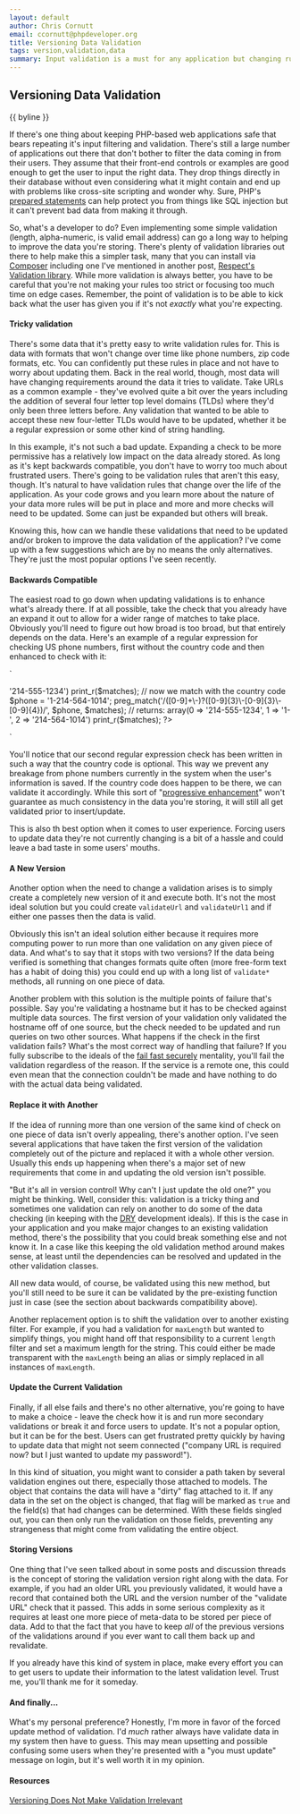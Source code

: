 ```yaml
---
layout: default
author: Chris Cornutt
email: ccornutt@phpdeveloper.org
title: Versioning Data Validation
tags: version,validation,data
summary: Input validation is a must for any application but changing rules can make it tricky.
---
```


Versioning Data Validation
--------------

{{ byline }}

If there's one thing about keeping PHP-based web applications safe that bears repeating it's input filtering and validation. There's still a large number of applications out there that don't bother to filter the data coming in from their users. They assume that their front-end controls or examples are good enough to get the user to input the right data. They drop things directly in their database without even considering what it might contain and end up with problems like cross-site scripting and wonder why. Sure, PHP's [prepared statements](http://us3.php.net/manual/en/pdo.prepare.php) can help protect you from things like SQL injection but it can't prevent bad data from making it through.

So, what's a developer to do? Even implementing some simple validation (length, alpha-numeric, is valid email address) can go a long way to helping to improve the data you're storing. There's plenty of validation libraries out there to help make this a simpler task, many that you can install via [Composer](http://getcomposer.org) including one I've mentioned in another post, [Respect's Validation library](/2013/04/01/Effective-Validation-with-Respect.html). While more validation is always better, you have to be careful that you're not making your rules too strict or focusing too much time on edge cases. Remember, the point of validation is to be able to kick back what the user has given you if it's not *exactly* what you're expecting.

#### Tricky validation

There's some data that it's pretty easy to write validation rules for. This is data with formats that won't change over time like phone numbers, zip code formats, etc. You can confidently put these rules in place and not have to worry about updating them. Back in the real world, though, most data will have changing requirements around the data it tries to validate. Take URLs as a common example - they've evolved quite a bit over the years including the addition of several four letter top level domains (TLDs) where they'd only been three letters before. Any validation that wanted to be able to accept these new four-letter TLDs would have to be updated, whether it be a regular expression or some other kind of string handling.

In this example, it's not such a bad update. Expanding a check to be more permissive has a relatively low impact on the data already stored. As long as it's kept backwards compatible, you don't have to worry too much about frustrated users. There's going to be validation rules that aren't this easy, though. It's natural to have validation rules that change over the life of the application. As your code grows and you learn more about the nature of your data more rules will be put in place and more and more checks will need to be updated. Some can just be expanded but others will break.

Knowing this, how can we handle these validations that need to be updated and/or broken to improve the data validation of the application? I've come up with a few suggestions which are by no means the only alternatives. They're just the most popular options I've seen recently.

#### Backwards Compatible

The easiest road to go down when updating validations is to enhance what's already there. If at all possible, take the check that you already have an expand it out to allow for a wider range of matches to take place. Obviously you'll need to figure out how broad is too broad, but that entirely depends on the data. Here's an example of a regular expression for checking US phone numbers, first without the country code and then enhanced to check with it:

`
<?php
// first we'll just match the simple number
$phone = '214-555-1234';
preg_match('/[0-9]{3}\-[0-9]{3}\-[0-9]{4}/', $phone, $matches);

// returns: array(0 => '214-555-1234')
print_r($matches);

// now we match with the country code
$phone = '1-214-564-1014';
preg_match('/([0-9]+\-)?([0-9]{3}\-[0-9]{3}\-[0-9]{4})/', $phone, $matches);

// returns: array(0 => '214-555-1234', 1 => '1-', 2 => '214-564-1014')
print_r($matches);

?>
`

You'll notice that our second regular expression check has been written in such a way that the country code is optional. This way we prevent any breakage from phone numbers currently in the system when the user's information is saved. If the country code does happen to be there, we can validate it accordingly. While this sort of "[progressive enhancement](https://en.wikipedia.org/wiki/Progressive_enhancement)" won't guarantee as much consistency in the data you're storing, it will still all get validated prior to insert/update.

This is also th best option when it comes to user experience. Forcing users to update data they're not currently changing is a bit of a hassle and could leave a bad taste in some users' mouths.

#### A New Version

Another option when the need to change a validation arises is to simply create a completely new version of it and execute both. It's not the most ideal solution but you could create `validateUrl` and `validateUrl1` and if either one passes then the data is valid.

Obviously this isn't an ideal solution either because it requires more computing power to run more than one validation on any given piece of data. And what's to say that it stops with two versions? If the data being verified is something that changes formats quite often (more free-form text has a habit of doing this) you could end up with a long list of `validate*` methods, all running on one piece of data.

Another problem with this solution is the multiple points of failure that's possible. Say you're validating a hostname but it has to be checked against multiple data sources. The first version of your validation only validated the hostname off of one source, but the check needed to be updated and run queries on two other sources. What happens if the check in the first validation fails? What's the most correct way of handling that failure? If you fully subscribe to the ideals of the [fail fast securely](/2012/10/22/Fail-Fast-Securely.html) mentality, you'll fail the validation regardless of the reason. If the service is a remote one, this could even mean that the connection couldn't be made and have nothing to do with the actual data being validated.

#### Replace it with Another

If the idea of running more than one version of the same kind of check on one piece of data isn't overly appealing, there's another option. I've seen several applications that have taken the first version of the validation completely out of the picture and replaced it with a whole other version. Usually this ends up happening when there's a major set of new requirements that come in and updating the old version isn't possible.

"But it's all in version control! Why can't I just update the old one?" you might be thinking. Well, consider this: validation is a tricky thing and sometimes one validation can rely on another to do some of the data checking (in keeping with the [DRY](https://en.wikipedia.org/wiki/Don't_repeat_yourself) development ideals). If this is the case in your application and you make major changes to an existing validation method, there's the possibility that you could break something else and not know it. In a case like this keeping the old validation method around makes sense, at least until the dependencies can be resolved and updated in the other validation classes.

All new data would, of course, be validated using this new method, but you'll still need to be sure it can be validated by the pre-existing function just in case (see the section about backwards compatibility above).

Another replacement option is to shift the validation over to another existing filter. For example, if you had a validation for `maxLength` but wanted to simplify things, you might hand off that responsibility to a current `length` filter and set a maximum length for the string. This could either be made transparent with the `maxLength` being an alias or simply replaced in all instances of `maxLength`.

#### Update the Current Validation

Finally, if all else fails and there's no other alternative, you're going to have to make a choice - leave the check how it is and run more secondary validations or break it and force users to update. It's not a popular option, but it can be for the best. Users can get frustrated pretty quickly by having to update data that might not seem connected ("company URL is required now? but I just wanted to update my password!").

In this kind of situation, you might want to consider a path taken by several validation engines out there, especially those attached to models. The object that contains the data will have a "dirty" flag attached to it. If any data in the set on the object is changed, that flag will be marked as `true` and the field(s) that had changes can be determined. With these fields singled out, you can then only run the validation on those fields, preventing any strangeness that might come from validating the entire object.

#### Storing Versions

One thing that I've seen talked about in some posts and discussion threads is the concept of storing the validation version right along with the data. For example, if you had an older URL you previously validated, it would have a record that contained both the URL and the version number of the "validate URL" check that it passed. This adds in some serious complexity as it requires at least one more piece of meta-data to be stored per piece of data. Add to that the fact that you have to keep *all* of the previous versions of the validations around if you ever want to call them back up and revalidate.

If you already have this kind of system in place, make every effort you can to get users to update their information to the latest validation level. Trust me, you'll thank me for it someday.

#### And finally...

What's my personal preference? Honestly, I'm more in favor of the forced update method of validation. I'd *much* rather always have validate data in my system then have to guess. This may mean upsetting and possible confusing some users when they're presented with a "you must update" message on login, but it's well worth it in my opinion.

#### Resources

[Versioning Does Not Make Validation Irrelevant](http://www.25hoursaday.com/weblog/2006/12/15/VersioningDoesNotMakeValidationIrrelevant.aspx)

